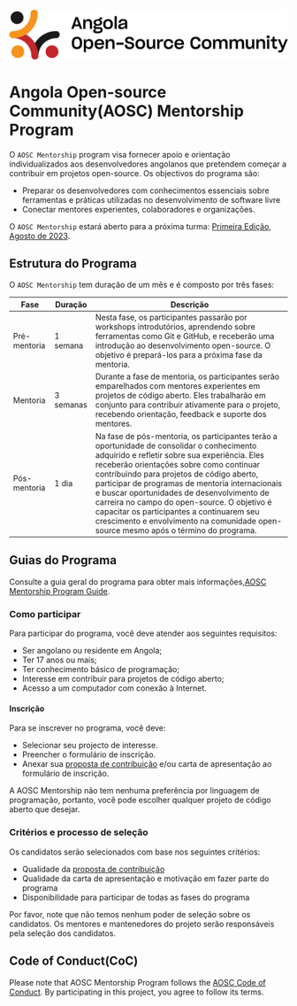 [![AOSC](https://raw.githubusercontent.com/angolaosc/.github/main/logo/aosc.png)](https://github.com/angolaosc)

# Angola Open-source Community(AOSC) Mentorship Program

O `AOSC Mentorship` program visa fornecer apoio e orientação individualizados aos desenvolvedores angolanos que pretendem começar a contribuir em projetos open-source.
Os objectivos do programa são:

- Preparar os desenvolvedores com conhecimentos essenciais sobre ferramentas e práticas utilizadas no desenvolvimento de software livre
- Conectar mentores experientes, colaboradores e organizações.

O `AOSC Mentorship` estará aberto para a próxima turma: [Primeira Edição, Agosto de 2023](program/2023/README.md).

## Estrutura do Programa

O `AOSC Mentorship` tem duração de um mês e é composto por três fases:

| Fase        | Duração        | Descrição                                                        |
|-------------|----------------|------------------------------------------------------------------|
| Pré-mentoria| 1 semana       | Nesta fase, os participantes passarão por workshops introdutórios, aprendendo sobre ferramentas como Git e GitHub, e receberão uma introdução ao desenvolvimento open-source. O objetivo é prepará-los para a próxima fase da mentoria. |
| Mentoria    | 3 semanas      | Durante a fase de mentoria, os participantes serão emparelhados com mentores experientes em projetos de código aberto. Eles trabalharão em conjunto para contribuir ativamente para o projeto, recebendo orientação, feedback e suporte dos mentores. |
| Pós-mentoria| 1 dia          | Na fase de pós-mentoria, os participantes terão a oportunidade de consolidar o conhecimento adquirido e refletir sobre sua experiência. Eles receberão orientações sobre como continuar contribuindo para projetos de código aberto, participar de programas de mentoria internacionais e buscar oportunidades de desenvolvimento de carreira no campo do open-source. O objetivo é capacitar os participantes a continuarem seu crescimento e envolvimento na comunidade open-source mesmo após o término do programa. |

## Guias do Programa

Consulte a guia geral do programa para obter mais informações,[AOSC Mentorship Program Guide](https://github.com/angolaosc/mentorship/blob/main/resources/AOSC_Mentorship_Program_Guide.pdf).

### Como participar

Para participar do programa, você deve atender aos seguintes requisitos:

- Ser angolano ou residente em Angola;
- Ter 17 anos ou mais;
- Ter conhecimento básico de programação;
- Interesse em contribuir para projetos de código aberto;
- Acesso a um computador com conexão à Internet. 

#### Inscrição

Para se inscrever no programa, você deve:
- Selecionar seu projecto de interesse.
- Preencher o formulário de inscrição.
- Anexar sua [proposta de contribuição](resources/PROPOSAL_EXAMPLE.md) e/ou carta de apresentação ao formulário de inscrição.

A AOSC Mentorship não tem nenhuma preferência por linguagem de programação, portanto, você pode escolher qualquer projeto de código aberto que desejar.

### Critérios e processo de seleção

Os candidatos serão selecionados com base nos seguintes critérios:
- Qualidade da [proposta de contribuição](resources/PROPOSAL_EXAMPLE.md)
- Qualidade da carta de apresentação e motivação em fazer parte do programa
- Disponibilidade para participar de todas as fases do programa

Por favor, note que não temos nenhum poder de seleção sobre os candidatos. Os mentores e mantenedores do projeto serão responsáveis pela seleção dos candidatos.

## Code of Conduct(CoC)

Please note that AOSC Mentorship Program follows the [AOSC Code of Conduct](https://github.com/angolaosc/.github/blob/main/CODE_OF_CONDUCT.md). By participating in this project, you agree to follow its terms.
